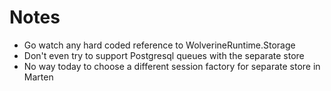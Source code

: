 # Notes

* Go watch any hard coded reference to WolverineRuntime.Storage
* Don't even try to support Postgresql queues with the separate store
* No way today to choose a different session factory for separate store in Marten
